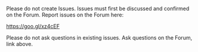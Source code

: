 Please do not create Issues. Issues must first be discussed
and confirmed on the Forum. Report issues on the Forum here:

https://goo.gl/xz4cEF

Please do not ask questions in existing issues. Ask questions
on the Forum, link above.
